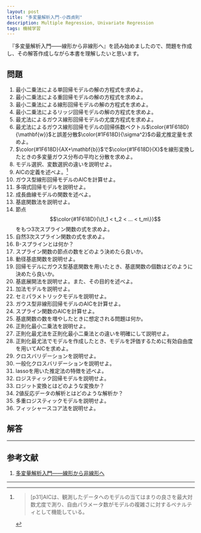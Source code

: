 ```yaml
---
layout: post
title: "多変量解析入門-小西貞則"
description: Multiple Regression, Univariate Regression
tags: 機械学習
---
```


　『多変量解析入門――線形から非線形へ』を読み始めましたので、問題を作成し、その解答作成しながら本書を理解したいと思います。


## 問題

1. 最小二乗法による単回帰モデルの解の方程式を求めよ。
1. 最小二乗法による重回帰モデルの解の方程式を求めよ。
1. 最小二乗法による線形回帰モデルの解の方程式を求めよ。
1. 最小二乗法によるリッジ回帰モデルの解の方程式を求めよ。
1. 最尤法によるガウス線形回帰モデルの尤度方程式を求めよ。
1. 最尤法によるガウス線形回帰モデルの回帰係数ベクトル$\color{#1F618D}{\mathbf{w}}$と誤差分散$\color{#1F618D}{\sigma^2}$の最尤推定量を求めよ。
1. $\color{#1F618D}{AX+\mathbf{b}}$で$\color{#1F618D}{X}$を線形変換したときの多変量ガウス分布の平均と分散を求めよ。
1. モデル選択、変数選択の違いを説明せよ。
1. AICの定義を述べよ。[^aic]
1. ガウス型線形回帰モデルのAICを計算せよ。
1. 多項式回帰モデルを説明せよ。
1. 成長曲線モデルの関数を述べよ。
1. 基底関数法を説明せよ。
1. 節点$$\color{#1F618D}{\{t_1 < t_2 < ... < t_m\}}$$をもつ3次スプライン関数の式を求めよ。
1. 自然3次スプライン関数の式を求めよ。
1. B-スプラインとは何か？
1. スプライン関数の節点の数をどのよう決めたら良いか。
1. 動径基底関数を説明せよ。
1. 回帰モデルにガウス型基底関数を用いたとき、基底関数の個数はどのように決めたら良いか。
1. 基底展開法を説明せよ。また、その目的を述べよ。
1. 加法モデルを説明せよ。
1. セミパラメトリックモデルを説明せよ。
1. ガウス型非線形回帰モデルのAICを計算せよ。
1. スプライン関数のAICを計算せよ。
1. 基底関数の数を増やしたときに想定される問題は何か。
1. 正則化最小二乗法を説明せよ。
1. 正則化最尤法を正則化最小二乗法との違いを明確にして説明せよ。
1. 正則化最尤法でモデルを作成したとき、モデルを評価するために有効自由度を用いてAICを求めよ。
1. クロスバリデーションを説明せよ。
1. 一般化クロスバリデーションを説明せよ。
1. lassoを用いた推定法の特徴を述べよ。
1. ロジスティック回帰モデルを説明せよ。
1. ロジット変換とはどのような変換か？
1. 2値反応データの解析とはどのような解析か？
1. 多重ロジスティックモデルを説明せよ。
1. フィッシャースコア法を説明せよ。

## 解答


---
## 参考文献

1. [多変量解析入門――線形から非線形へ](https://amzn.to/3cb0m0D)

---
[^aic]: > [p31]AICは、観測したデータへのモデルの当てはまりの良さを最大対数尤度で測り、自由パラメータ数がモデルの複雑さに対するペナルティとして機能している。
[^多変量解析入門――線形から非線形へ]: (https://amzn.to/3cb0m0D) hello
